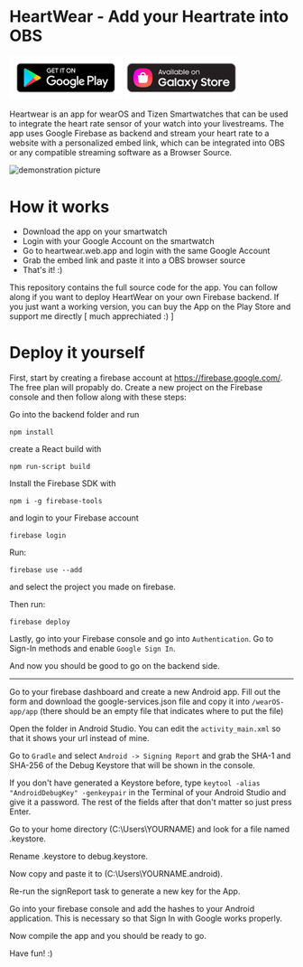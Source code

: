 # HeartWear - Add your Heartrate into OBS


<a href="https://play.google.com/store/apps/details?id=de.domi2803.heartrate_streamer"><img width=200 src="readme-img/gplay.png" /></a> 
<a href="https://galaxy.store/HeartWear"><img width=200 src="readme-img/samsung.png"></a>

 
Heartwear is an app for wearOS and Tizen Smartwatches that can be used to integrate the heart rate sensor of your watch into your livestreams. The app uses Google Firebase as backend and stream your heart rate to a website with a personalized embed link, which can be integrated into OBS or any compatible streaming software as a Browser Source.

![demonstration picture](https://i.imgur.com/hhHYXAp.jpg)

# How it works

- Download the app on your smartwatch
- Login with your Google Account on the smartwatch
- Go to heartwear.web.app and login with the same Google Account
- Grab the embed link and paste it into a OBS browser source
- That's it! :)

This repository contains the full source code for the app. You can follow along if you want to deploy HeartWear on your own Firebase backend. If you just want a working version, you can buy the App on the Play Store and support me directly [ much apprechiated :) ]

# Deploy it yourself

First, start by creating a firebase account at https://firebase.google.com/. The free plan will propably do. Create a new project on the Firebase console and then follow along with these steps:

Go into the backend folder and run

    npm install

create a React build with

    npm run-script build

Install the Firebase SDK with

    npm i -g firebase-tools

and login to your Firebase account

    firebase login

Run:

    firebase use --add

and select the project you made on firebase.

Then run:

    firebase deploy

Lastly, go into your Firebase console and go into `Authentication`. Go to Sign-In methods and enable ``Google Sign In``.

And now you should be good to go on the backend side.

---

Go to your firebase dashboard and create a new Android app. Fill out the form and download the google-services.json file and copy it into `/wearOS-app/app` (there should be an empty file that indicates where to put the file)

Open the folder in Android Studio. You can edit the `activity_main.xml` so that it shows your url instead of mine. 

Go to ``Gradle`` and select `Android -> Signing Report` and grab the SHA-1 and SHA-256 of the Debug Keystore that will be shown in the console.


If you don't have generated a Keystore before, type `keytool -alias "AndroidDebugKey" -genkeypair` in the Terminal of your Android Studio and give it a password.
The rest of the fields after that don't matter so just press Enter.


Go to your home directory (C:\Users\YOURNAME) and look for a file named .keystore.


Rename .keystore to debug.keystore.


Now copy and paste it to (C:\Users\YOURNAME\.android).


Re-run the signReport task to generate a new key for the App.

Go into your firebase console and add the hashes to your Android application. This is necessary so that Sign In with Google works properly.

Now compile the app and you should be ready to go.

Have fun! :)


